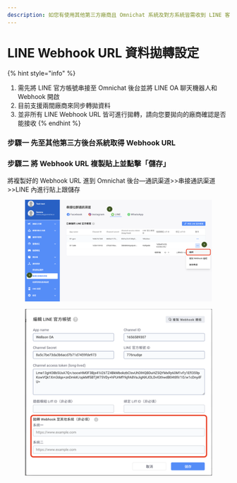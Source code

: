 ```yaml
---
description: 如您有使用其他第三方廠商且 Omnichat 系統及對方系統皆需收到 LINE 客人訊息資料時，可使用 Webhook URL 拋轉資料
---
```


# LINE Webhook URL 資料拋轉設定

{% hint style="info" %}
1. 需先將 LINE 官方帳號串接至 Omnichat 後台並將 LINE OA 聊天機器人和 Webhook 開啟
2. 目前支援兩間廠商來同步轉拋資料
3. 並非所有 LINE Webhook URL 皆可進行拋轉，請向您要拋向的廠商確認是否能接收
{% endhint %}

### 步驟一 先至其他第三方後台系統取得 Webhook URL

### 步驟二 將 Webhook URL 複製貼上並點擊「儲存」

將複製好的 Webhook URL 進到 Omnichat 後台—通訊渠道>>串接通訊渠道>>LINE 內進行貼上跟儲存

<figure><img src="../../../../.gitbook/assets/截圖 2022-11-18 下午1.41.29.png" alt=""><figcaption></figcaption></figure>

<figure><img src="../../../../.gitbook/assets/截圖 2022-11-18 下午1.58.22.png" alt=""><figcaption></figcaption></figure>
